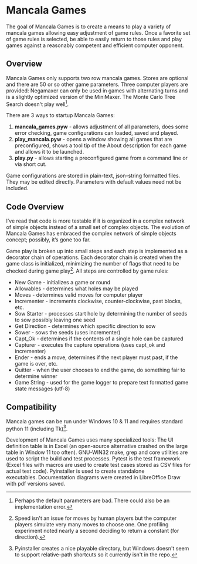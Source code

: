 # Mancala Games #
The goal of Mancala Games is to create a means to play a variety of mancala games allowing easy adjustment of game rules. Once a favorite set of game rules is selected, be able to easily return to those rules and play games against a reasonably competent and efficient computer opponent.

## Overview ##

Mancala Games only supports two row mancala games. Stores are optional and there are 50 or so other game parameters. Three computer players are provided: Negamaxer can only be used in games with alternating turns and is a slightly optimized version of the MiniMaxer. The Monte Carlo Tree Search doesn't play well[^1].

There are 3 ways to startup Mancala Games:


1. **mancala_games.pyw** - allows adjustment of all parameters, does some error checking, game configurations can loaded, saved and played.
1. **play_mancala.pyw** - opens a window showing all games that are preconfigured, shows a tool tip of the About description for each game and allows it to be launched.
1. **play.py** - allows starting a preconfigured game from a command line or via short cut.

Game configurations are stored in plain-text, json-string formatted files. They may be edited directly. Parameters with default values need not be included.

## Code Overview ##
I’ve read that code is more testable if it is organized in a complex network of simple objects instead of a small set of complex objects. The evolution of Mancala Games has embraced the complex network of simple objects concept; possibly, it’s gone too far.

Game play is broken up into small steps and each step is implemented as a decorator chain of operations. Each decorator chain is created when the game class is initialized, minimizing the number of flags that need to be checked during game play[^2]. All steps are controlled by game rules:


* New Game - initializes a game or round
* Allowables - determines what holes may be played
* Moves - determines valid moves for computer player
* Incrementer - increments clockwise, counter-clockwise, past blocks, etc.
* Sow Starter - processes start hole by determining the number of seeds to sow possibly leaving one seed
* Get Direction - determines which specific direction to sow 
* Sower - sows the seeds (uses incrementer)
* Capt_Ok - determines if the contents of a single hole can be captured
* Capturer - executes the capture operations (uses capt_ok and incrementer)
* Ender - ends a move, determines if the next player must past, if the game is over, etc.
* Quitter - when the user chooses to end the game, do something fair to determine winner
* Game String - used for the game logger to prepare text formatted game state messages (utf-8)

## Compatibility ##
Mancala games can be run under Windows 10 & 11 and requires standard python 11 (including Tk)[^3].

Development of Mancala Games uses many specialized tools: The UI definition table is in Excel (an open-source alternative crashed on the large table in Window 11 too often). GNU-WIN32 make, grep and core utilities are used to script the build and test processes. Pytest is the test framework (Excel files with macros are used to create test cases stored as CSV files for actual test code). Pyinstaller is used to create standalone executables. Documentation diagrams were created in LibreOffice Draw with pdf versions saved.

[^1]: Perhaps the default parameters are bad. There could also be an implementation error.

[^2]: Speed isn't an issue for moves by human players but the computer players simulate very many moves to choose one. One profiling experiment noted nearly a second deciding to return a constant (for direction).

[^3]: Pyinstaller creates a nice playable directory, but Windows doesn't seem to support relative-path shortcuts so it currently isn't in the repo. 
